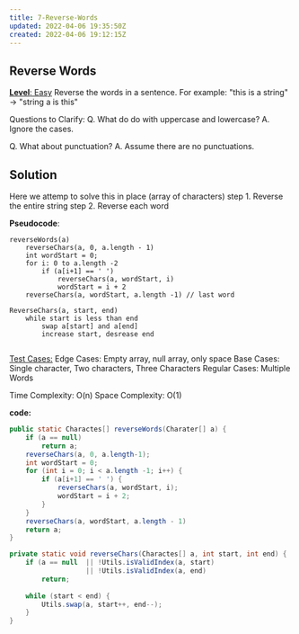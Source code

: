 ```yaml
---
title: 7-Reverse-Words
updated: 2022-04-06 19:35:50Z
created: 2022-04-06 19:12:15Z
---
```


## **Reverse Words**

<ins>**Level**: Easy</ins>
Reverse the words in a sentence.
For example:
"this is a string" -> "string a is this"

Questions to Clarify:
Q. What do do with uppercase and lowercase?
A. Ignore the cases.

Q. What about punctuation?
A. Assume there are no punctuations.

## Solution
Here we attemp to solve this in place (array of characters)
step 1. Reverse the entire string
step 2. Reverse each word

**Pseudocode**:
```
reverseWords(a)
    reverseChars(a, 0, a.length - 1)
    int wordStart = 0;
    for i: 0 to a.length -2
        if (a[i+1] == ' ')
            reverseChars(a, wordStart, i)
            wordStart = i + 2
    reverseChars(a, wordStart, a.length -1) // last word

ReverseChars(a, start, end)
    while start is less than end
        swap a[start] and a[end]
        increase start, desrease end
            
```
<ins>Test Cases:</ins>
Edge Cases: Empty array, null array, only space
Base Cases: Single character, Two characters, Three Characters
Regular Cases: Multiple Words

Time Complexity: O(n)
Space Complexity: O(1)

**code:**
```java
public static Charactes[] reverseWords(Charater[] a) {
    if (a == null)
        return a;
    reverseChars(a, 0, a.length-1);
    int wordStart = 0;
    for (int i = 0; i < a.length -1; i++) {
        if (a[i+1] == ' ') {
            reverseChars(a, wordStart, i);
            wordStart = i + 2;
        }
    }
    reverseChars(a, wordStart, a.length - 1)
    return a;
}

private static void reverseChars(Charactes[] a, int start, int end) {
    if (a == null  || !Utils.isValidIndex(a, start)
                   || !Utils.isValidIndex(a, end)
        return;
    
    while (start < end) {
        Utils.swap(a, start++, end--);
    }
}
```
